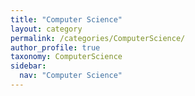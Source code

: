```yaml
---
title: "Computer Science"
layout: category
permalink: /categories/ComputerScience/
author_profile: true
taxonomy: ComputerScience
sidebar:
  nav: "Computer Science"
---
```

